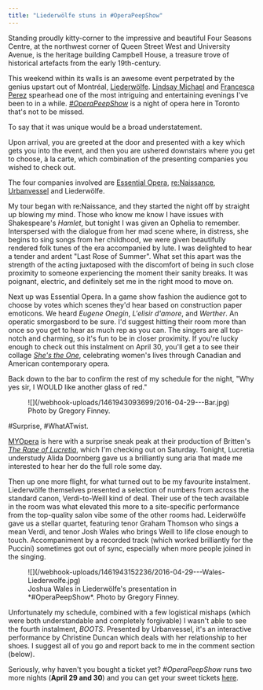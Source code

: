 ```yaml
---
title: "Liederwölfe stuns in #OperaPeepShow"
---
```


Standing proudly kitty-corner to the impressive and beautiful Four Seasons Centre, at the northwest corner of Queen Street West and University Avenue, is the heritage building Campbell House, a treasure trove of historical artefacts from the early 19th-century.

This weekend within its walls is an awesome event perpetrated by the genius upstart out of Montréal, [Liederwölfe](/scene/companies/liederwolfe/). [Lindsay Michael](/scene/people/lindsay-michael/) and [Francesca Perez](/scene/people/francesca-perez/) spearhead one of the most intriguing and entertaining evenings I've been to in a while. [*#OperaPeepShow*](http://www.operapeepshow.com/) is a night of opera here in Toronto that's not to be missed. 

To say that it was unique would be a broad understatement.

Upon arrival, you are greeted at the door and presented with a key which gets you into the event, and then you are ushered downstairs where you get to choose, à la carte, which combination of the presenting companies you wished to check out.

The four companies involved are [Essential Opera](/check-out-essential-opera/), [re:Naissance](/scene/companies/renaissance/), [Urbanvessel](/check-out-urbanvessel/) and Liederwölfe. 

My tour began with re:Naissance, and they started the night off by straight up blowing my mind. Those who know me know I have issues with Shakespeare's *Hamlet*, but tonight I was given an Ophelia to remember. Interspersed with the dialogue from her mad scene where, in distress, she begins to sing songs from her childhood, we were given beautifully rendered folk tunes of the era accompanied by lute. I was delighted to hear a tender and ardent "Last Rose of Summer". What set this apart was the strength of the acting juxtaposed with the discomfort of being in such close proximity to someone experiencing the moment their sanity breaks. It was poignant, electric, and definitely set me in the right mood to move on.

Next up was Essential Opera. In a game show fashion the audience got to choose by votes which scenes they'd hear based on construction paper emoticons. We heard *Eugene Onegin*, *L'elisir d'amore*, and *Werther*. An operatic smorgasbord to be sure. I'd suggest hitting their room more than once so you get to hear as much rep as you can. The singers are all top-notch and charming, so it's fun to be in closer proximity. If you're lucky enough to check out this instalment on April 30, you'll get a to see their collage [*She's the One*](/dont-miss-shes-the-one/), celebrating women's lives through Canadian and American contemporary opera.

Back down to the bar to confirm the rest of my schedule for the night, "Why yes sir, I WOULD like another glass of red."

<figure data-type="image">
![](/webhook-uploads/1461943093699/2016-04-29---Bar.jpg)
<figcaption>Photo by Gregory Finney.</figcaption>
</figure>

\#Surprise, \#WhatATwist.

[MYOpera](/scene/myopera/) is here with a surprise sneak peak at their production of Britten's [*The Rape of Lucretia*](https://www.myopera.ca/lucretia2016/), which I'm checking out on Saturday. Tonight, Lucretia understudy Alida Doornberg gave us a brilliantly sung aria that made me interested to hear her do the full role some day.

Then up one more flight, for what turned out to be my favourite instalment.  Liederwölfe themselves presented a selection of numbers from across the standard canon, Verdi-to-Weill kind of deal. Their use of the tech available in the room was what elevated this more to a site-specific performance from the top-quality salon vibe some of the other rooms had. Leiderwölfe gave us a stellar quartet, featuring tenor Graham Thomson who sings a mean Verdi, and tenor Josh Wales who brings Weill to life close enough to touch. Accompaniment by a recorded track (which worked brilliantly for the Puccini) sometimes got out of sync, especially when more people joined in the singing.

<figure data-type="image">
![](/webhook-uploads/1461943152236/2016-04-29---Wales-Liederwolfe.jpg)
<figcaption>Joshua Wales in Liederwölfe's presentation in *#OperaPeepShow*. Photo by Gregory Finney.</figcaption>
</figure>

Unfortunately my schedule, combined with a few logistical mishaps (which were both understandable and completely forgivable) I wasn't able to see the fourth instalment, *BOOTS*. Presented by Urbanvessel, it's an interactive performance by Christine Duncan which deals with her relationship to her shoes. I suggest all of you go and report back to me in the comment section (below).

Seriously, why haven't you bought a ticket yet? *#OperaPeepShow* runs two more nights (**April 29 and 30**) and you can get your sweet tickets [here](http://operapeepshow.brownpapertickets.com/).
